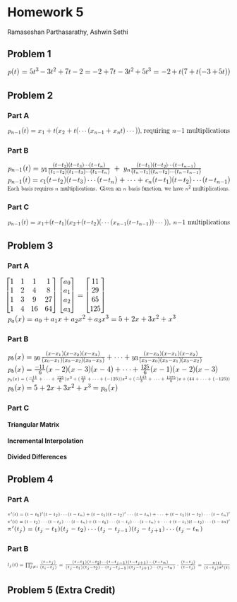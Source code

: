 # Homework 5
Ramaseshan Parthasarathy, Ashwin Sethi

## Problem 1
![](img/p1_horner.gif "horner")

## Problem 2

### Part A
![](img/p2a.gif "mono") 

### Part B
![](img/p2b1.gif "lag")  
![](img/p2b2.gif "lag2")  
![](img/p2b3.gif "lag3")

### Part C
![](img/p2c.gif "newt")

## Problem 3

### Part A
![](img/p3a1.gif "monomial")  
![](img/p3a2.gif "monomial2")

### Part B
![](img/p3b1.gif "lagrange1")  
![](img/p3b2.gif "lagrange2")  
![](img/p3b3.gif "lagrange3")  
![](img/p3b4.gif "lagrange4")

### Part C

#### Triangular Matrix

#### Incremental Interpolation

#### Divided Differences

## Problem 4

### Part A
![](img/p4a1.gif "four-one")    
![](img/p4a2.gif "four-two")  
![](img/p4a3.gif "four-three")

### Part B
![](img/p4b.gif "lag-four")    

## Problem 5 (Extra Credit)
